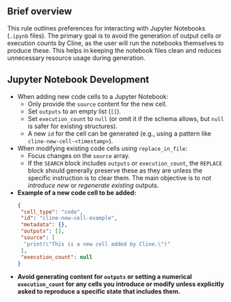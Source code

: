 ## Brief overview
This rule outlines preferences for interacting with Jupyter Notebooks (`.ipynb` files). The primary goal is to avoid the generation of output cells or execution counts by Cline, as the user will run the notebooks themselves to produce these. This helps in keeping the notebook files clean and reduces unnecessary resource usage during generation.

## Jupyter Notebook Development
- When adding new code cells to a Jupyter Notebook:
  - Only provide the `source` content for the new cell.
  - Set `outputs` to an empty list (`[]`).
  - Set `execution_count` to `null` (or omit it if the schema allows, but `null` is safer for existing structures).
  - A new `id` for the cell can be generated (e.g., using a pattern like `cline-new-cell-<timestamp>`).
- When modifying existing code cells using `replace_in_file`:
  - Focus changes on the `source` array.
  - If the `SEARCH` block includes `outputs` or `execution_count`, the `REPLACE` block should generally preserve these as they are unless the specific instruction is to clear them. The main objective is to not *introduce new* or *regenerate existing* outputs.
- **Example of a new code cell to be added:**
  ```json
  {
   "cell_type": "code",
   "id": "cline-new-cell-example",
   "metadata": {},
   "outputs": [],
   "source": [
    "print(\"This is a new cell added by Cline.\")"
   ],
   "execution_count": null
  }
  ```
- **Avoid generating content for `outputs` or setting a numerical `execution_count` for any cells you introduce or modify unless explicitly asked to reproduce a specific state that includes them.**
